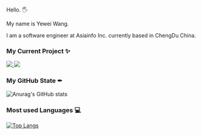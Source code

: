 Hello. 🖐

My name is Yewei Wang.

I am a software engineer at Asiainfo Inc. currently based in ChengDu China. 


### My Current Project ✨

<a href="https://github.com/wangyewei/Typurejs">
  <img src="https://github-readme-stats.vercel.app/api/pin/?username=wangyewei&repo=Typurejs&theme=javascript" />
</a>

<a href="https://github.com/wangyewei/design-06k4">
  <img src="https://github-readme-stats.vercel.app/api/pin/?username=wangyewei&repo=design-06k4&theme=react" />
</a>


### My GitHub State ✒

![Anurag's GitHub stats](https://github-readme-stats.vercel.app/api?username=wangyewei&show_icons=true&theme=radical)

### Most used Languages 💻
[![Top Langs](https://github-readme-stats.vercel.app/api/top-langs/?username=wangyewei&layout=compact&theme=radical)](https://github.com/anuraghazra/github-readme-stats)

<!--
**WangYeWei/WangyeWei** is a ✨ _special_ ✨ repository because its `README.md` (this file) appears on your GitHub profile.

Here are some ideas to get you started:

- 🔭 I’m currently working on ...
- 🌱 I’m currently learning ...
- 👯 I’m looking to collaborate on ...
- 🤔 I’m looking for help with ...
- 💬 Ask me about ...
- 📫 How to reach me: ...
- 😄 Pronouns: ...
- ⚡ Fun fact: ...
-->
